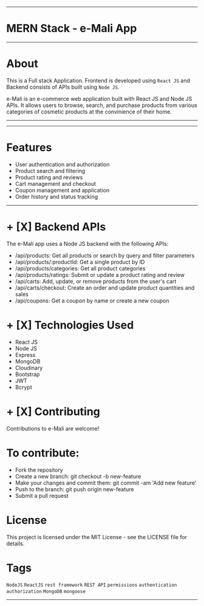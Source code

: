 ***
# MERN Stack - e-Mali App

***
# About


This is a Full stack Application. Frontend is developed using `React JS` and Backend consists of APIs built using `Node JS`.

e-Mali is an e-commerce web application built with React JS and Node JS APIs. It allows users to browse, search, and purchase products from various categories of cosmetic products at the convinience of their home.

***

***

# Features
+ User authentication and authorization
+ Product search and filtering
+ Product rating and reviews
+ Cart management and checkout
+ Coupon management and application
+ Order history and status tracking

***

# + [X] Backend APIs

The e-Mali app uses a Node JS backend with the following APIs:

+ /api/products: Get all products or search by query and filter parameters
+ /api/products/:productId: Get a single product by ID
+ /api/products/categories: Get all product categories
+ /api/products/ratings: Submit or update a product rating and review
+ /api/carts: Add, update, or remove products from the user's cart
+ /api/carts/checkout: Create an order and update product quantities and sales
+ /api/coupons: Get a coupon by name or create a new coupon

# + [X] Technologies Used
+ React JS
+ Node JS
+ Express
+ MongoDB
+ Cloudinary
+ Bootstrap
+ JWT
+ Bcrypt

# + [X] Contributing
Contributions to e-Mali are welcome! 

# To contribute:

+ Fork the repository
+ Create a new branch: git checkout -b new-feature
+ Make your changes and commit them: git commit -am 'Add new feature'
+ Push to the branch: git push origin new-feature
+ Submit a pull request

# License
This project is licensed under the MIT License - see the LICENSE file for details.


# Tags

`NodeJS` `ReactJS` `rest framework` `REST API` `permissions` `authentication` `authorization` `MongoDB` `mongoose`

***